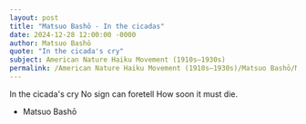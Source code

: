 ```yaml
---
layout: post
title: "Matsuo Bashō - In the cicadas"
date: 2024-12-28 12:00:00 -0000
author: Matsuo Bashō
quote: "In the cicada's cry"
subject: American Nature Haiku Movement (1910s–1930s)
permalink: /American Nature Haiku Movement (1910s–1930s)/Matsuo Bashō/Matsuo Bashō - In the cicadas
---
```


In the cicada's cry
No sign can foretell
How soon it must die.

- Matsuo Bashō
